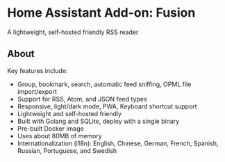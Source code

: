 # Home Assistant Add-on: Fusion

A lightweight, self-hosted friendly RSS reader

## About

Key features include:

- Group, bookmark, search, automatic feed sniffing, OPML file import/export
- Support for RSS, Atom, and JSON feed types
- Responsive, light/dark mode, PWA, Keyboard shortcut support
- Lightweight and self-hosted friendly
- Built with Golang and SQLite, deploy with a single binary
- Pre-built Docker image
- Uses about 80MB of memory
- Internationalization (i18n): English, Chinese, German, French, Spanish, Russian, Portuguese, and Swedish

